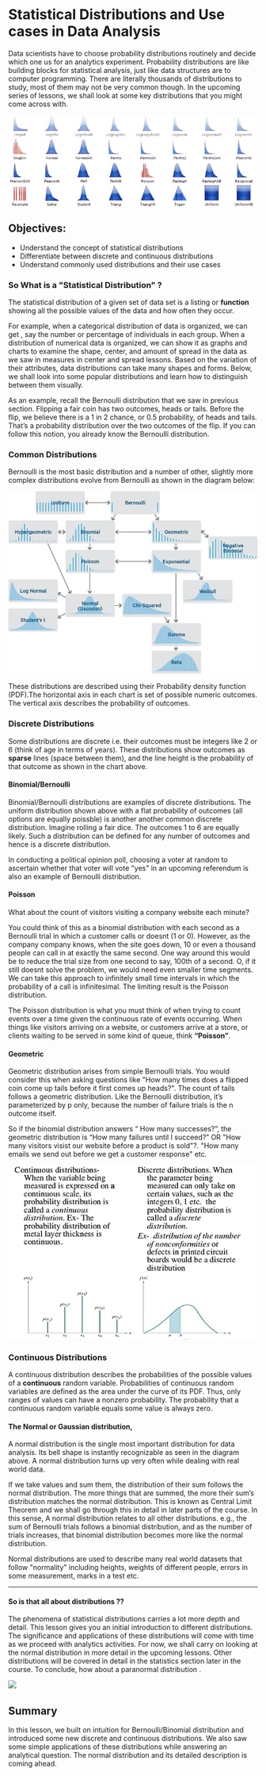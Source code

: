 
# Statistical Distributions and Use cases in Data Analysis



Data scientists have to choose probability distributions routinely and decide which one us for an analytics experiment. Probability distributions are like building blocks for statistical analysis, just like data structures are to computer programming. There are literally thousands of distributions to study, most of them may not be very common though. In the upcoming series of lessons, we shall look at some key distributions that you might come across with.

![](dists1.jpg)
## Objectives:

* Understand the concept of statistical distributions
* Differentiate between discrete and continuous distributions
* Understand commonly used distributions and their use cases




### So What is a "Statistical Distribution" ?

The statistical distribution of a given set of data set is a listing or **function** showing all the possible values of the data and how often they occur. 

For example, when a categorical distribution of data is organized, we can get , say the number or percentage of individuals in each group. When a distribution of numerical data is organized, we can show it as graphs and charts to examine the shape, center, and amount of spread in the data as we saw in measures in center and spread lessons. Based on the variation of their attributes, data distributions can take many shapes and forms. Below, we shall look into some popular distributions and learn how to distinguish between them visually. 

As an example, recall the Bernoulli distribution that we saw in previous section. Flipping a fair coin has two outcomes, heads or tails. Before the flip, we believe there is a 1 in 2 chance, or 0.5 probability, of heads and tails. That’s a probability distribution over the two outcomes of the flip. If you can follow this notion, you already know the Bernoulli distribution.  

### Common Distributions

Bernoulli is the most basic distribution and a number of other, slightly more complex distributions evolve from Bernoulli as shown in the diagram below:

![](dists.png)

These distributions are described using their Probability density function (PDF).The horizontal axis in each chart is set of possible numeric outcomes. The vertical axis describes the probability of outcomes. 


### Discrete Distributions

Some distributions are discrete i.e. their outcomes must be integers like 2 or 6 (think of age in terms of years). These distributions show outcomes as **sparse** lines  (space between them), and the line height is the probability of that outcome as shown in the chart above. 

#### Binomial/Bernoulli

Binomial/Bernoulli distributions are examples of discrete distributions. The uniform distribution shown above with a flat probability of outcomes (all options are equally poissble) is another another common discrete distribution. Imagine rolling a fair dice. The outcomes 1 to 6 are equally likely. Such a distribution can be defined for any number of outcomes and hence is a discrete distribution. 

In conducting a political opinion poll, choosing a voter at random to ascertain whether that voter will vote "yes" in an upcoming referendum is also an example of Bernoulli distribution. 


#### Poisson
What about the count of visitors visiting a company website each minute? 

You could think of this as a binomial distribution with each second as a Bernoulli trial in which a customer calls or doesnt (1 or 0). However, as the company company knows, when the site goes down, 10 or even a thousand people can call in at exactly the same second.  One way around this would be to reduce the trial size from one second to say, 100th of a second. O, if it still doesnt solve the problem, we would need even smaller time segments. We can take this approach to infinitely small time intervals in which the probability of a call is infinitesimal. The limiting result is the Poisson distribution.

The Poisson distribution is what you must think of when trying to count events over a time given the continuous rate of events occurring. When things like visitors arriving on a website, or customers arrive at a store, or clients waiting to be served in some kind of queue, think **“Poisson”**.

#### Geometric
Geometric distribution arises from simple Bernoulli trials. You would consider this when asking questions like "How many times does a flipped coin come up tails before it first comes up heads?". The count of tails follows a geometric distribution. Like the Bernoulli distribution, it’s parameterized by p only, because the number of failure trials is the n outcome itself.

So if the binomial distribution answers “ How many successes?”, the geometric distribution is “How many failures until I succeed?” OR "How many visitors visist our website before a product is sold"?. "How many emails we send out before we get a customer response" etc. 

![](dists3.jpg)

### Continuous Distributions

A continuous distribution describes the probabilities of the possible values of a **continuous** random variable.  Probabilities of continuous random variables are defined as the area under the curve of its PDF. Thus, only ranges of values can have a nonzero probability. The probability that a continuous random variable equals some value is always zero. 

#### The Normal or Gaussian distribution, 

A normal distribution is the single most important distribution for data analysis. Its bell shape is instantly recognizable as seen in the diagram above. A normal distribution turns up very often while dealing with real world data. 

If we take values and sum them, the distribution of their sum follows the normal distribution. The more things that are summed, the more their sum’s distribution matches the normal distribution. This is known as Central Limit Theorem and we shall go through this in detail in later parts of the course. In this sense, A normal distribution relates to all other distributions. e.g., the sum of Bernoulli trials follows a binomial distribution, and as the number of trials increases, that binomial distribution becomes more like the normal distribution.

Normal distributions are used to describe many real world datasets that follow "normality" including heights, weights of different people, errors in some measurement, marks in a test etc. 

---

#### So is that all about distributions ??

The phenomena of statistical distributions carries a lot more depth and detail. This lesson gives you an initial introduction to different distributions. The significance and applications of these distributions will come with time as we proceed with analytics activities. For now, we shall carry on looking at the normal distribution in more detail in the upcoming lessons. Other distributions will be covered in detail in the statistics section later in the course. To conclude, how about a paranormal distribution .

<img src="https://i.redd.it/1ocin3p925zz.jpg" width = 300>


## Summary

In this lesson, we built on intuition for Bernoulli/Binomial distribution and introduced some new discrete and continuous distributions. We also saw some simple applications of these distributions while answering an analytical question. The normal distribution and its detailed description is coming ahead. 
